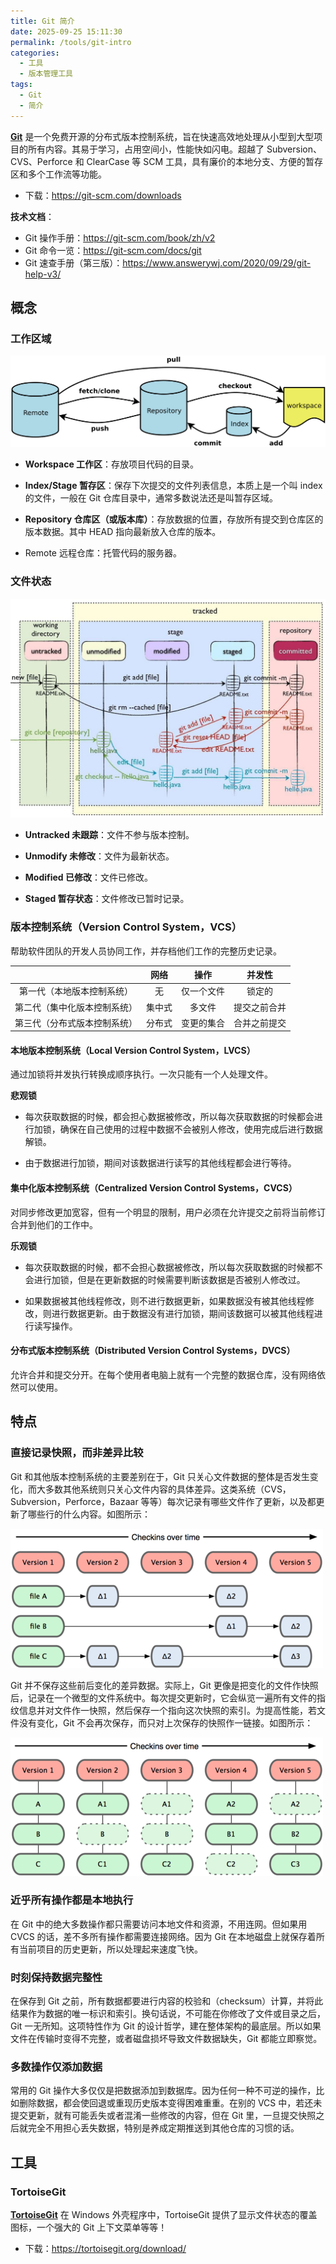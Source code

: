 ```yaml
---
title: Git 简介
date: 2025-09-25 15:11:30
permalink: /tools/git-intro
categories:
  - 工具
  - 版本管理工具
tags:
  - Git
  - 简介
---
```


[**Git**](https://zh.wikipedia.org/wiki/Git) 是一个免费开源的分布式版本控制系统，旨在快速高效地处理从小型到大型项目的所有内容。其易于学习，占用空间小，性能快如闪电。超越了 Subversion、CVS、Perforce 和 ClearCase 等 SCM 工具，具有廉价的本地分支、方便的暂存区和多个工作流等功能。

- 下载：https://git-scm.com/downloads

**技术文档**：

- Git 操作手册：https://git-scm.com/book/zh/v2
- Git 命令一览：https://git-scm.com/docs/git
- Git 速查手册（第三版）：https://www.answerywj.com/2020/09/29/git-help-v3/

## 概念

### 工作区域

![Git工作区域](./3201.简介.assets/Git工作区域.png)

- **Workspace 工作区**：存放项目代码的目录。

- **Index/Stage 暂存区**：保存下次提交的文件列表信息，本质上是一个叫 index 的文件，一般在 Git 仓库目录中，通常多数说法还是叫暂存区域。

- **Repository 仓库区（或版本库）**：存放数据的位置，存放所有提交到仓库区的版本数据。其中 HEAD 指向最新放入仓库的版本。

- Remote 远程仓库：托管代码的服务器。

### 文件状态

![Git文件状态](./3201.简介.assets/Git文件状态.png)

- **Untracked 未跟踪**：文件不参与版本控制。
- **Unmodify  未修改**：文件为最新状态。
  
- **Modified 已修改**：文件已修改。
  
- **Staged 暂存状态**：文件修改已暂时记录。

### 版本控制系统（Version Control System，VCS）

帮助软件团队的开发人员协同工作，并存档他们工作的完整历史记录。

|                              |  网络  |    操作    |    并发性    |
| :--------------------------: | :----: | :--------: | :----------: |
|  第一代（本地版本控制系统）  |   无   | 仅一个文件 |    锁定的    |
| 第二代（集中化版本控制系统） | 集中式 |   多文件   | 提交之前合并 |
| 第三代（分布式版本控制系统） | 分布式 | 变更的集合 | 合并之前提交 |

#### 本地版本控制系统（Local Version Control System，LVCS）

通过加锁将并发执行转换成顺序执行。一次只能有一个人处理文件。

**悲观锁**

- 每次获取数据的时候，都会担心数据被修改，所以每次获取数据的时候都会进行加锁，确保在自己使用的过程中数据不会被别人修改，使用完成后进行数据解锁。

- 由于数据进行加锁，期间对该数据进行读写的其他线程都会进行等待。

#### 集中化版本控制系统（Centralized Version Control Systems，CVCS）

对同步修改更加宽容，但有一个明显的限制，用户必须在允许提交之前将当前修订合并到他们的工作中。

**乐观锁**

- 每次获取数据的时候，都不会担心数据被修改，所以每次获取数据的时候都不会进行加锁，但是在更新数据的时候需要判断该数据是否被别人修改过。

- 如果数据被其他线程修改，则不进行数据更新，如果数据没有被其他线程修改，则进行数据更新。由于数据没有进行加锁，期间该数据可以被其他线程进行读写操作。

#### 分布式版本控制系统（Distributed Version Control Systems，DVCS）

允许合并和提交分开。在每个使用者电脑上就有一个完整的数据仓库，没有网络依然可以使用。

## 特点

### 直接记录快照，而非差异比较

Git 和其他版本控制系统的主要差别在于，Git 只关心文件数据的整体是否发生变化，而大多数其他系统则只关心文件内容的具体差异。这类系统（CVS，Subversion，Perforce，Bazaar 等等）每次记录有哪些文件作了更新，以及都更新了哪些行的什么内容。如图所示：

![其他系统在每个版本中记录着各个文件的具体差异](./3201.简介.assets/其他系统在每个版本中记录着各个文件的具体差异.png)

Git 并不保存这些前后变化的差异数据。实际上，Git 更像是把变化的文件作快照后，记录在一个微型的文件系统中。每次提交更新时，它会纵览一遍所有文件的指纹信息并对文件作一快照，然后保存一个指向这次快照的索引。为提高性能，若文件没有变化，Git 不会再次保存，而只对上次保存的快照作一链接。如图所示：

![Git保存每次更新时的文件快照](./3201.简介.assets/Git保存每次更新时的文件快照.png)



### 近乎所有操作都是本地执行

在 Git 中的绝大多数操作都只需要访问本地文件和资源，不用连网。但如果用 CVCS 的话，差不多所有操作都需要连接网络。因为 Git 在本地磁盘上就保存着所有当前项目的历史更新，所以处理起来速度飞快。

### 时刻保持数据完整性

在保存到 Git 之前，所有数据都要进行内容的校验和（checksum）计算，并将此结果作为数据的唯一标识和索引。换句话说，不可能在你修改了文件或目录之后，Git 一无所知。这项特性作为 Git 的设计哲学，建在整体架构的最底层。所以如果文件在传输时变得不完整，或者磁盘损坏导致文件数据缺失，Git 都能立即察觉。

### 多数操作仅添加数据

常用的 Git 操作大多仅仅是把数据添加到数据库。因为任何一种不可逆的操作，比如删除数据，都会使回退或重现历史版本变得困难重重。在别的 VCS 中，若还未提交更新，就有可能丢失或者混淆一些修改的内容，但在 Git 里，一旦提交快照之后就完全不用担心丢失数据，特别是养成定期推送到其他仓库的习惯的话。

## 工具

### TortoiseGit

[**TortoiseGit**](https://tortoisegit.org/) 在 Windows 外壳程序中，TortoiseGit 提供了显示文件状态的覆盖图标，一个强大的 Git 上下文菜单等等！

- 下载：https://tortoisegit.org/download/
